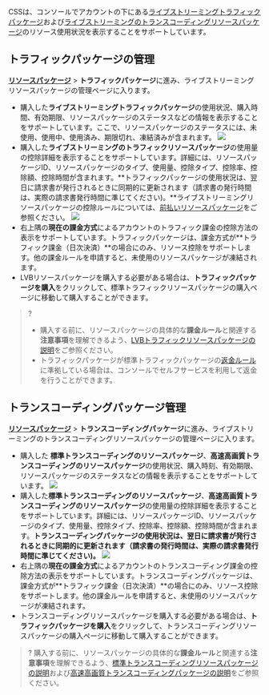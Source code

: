 CSSは、コンソールでアカウントの下にある[ライブストリーミングトラフィックパッケージ](#flow)および[ライブストリーミングのトランスコーディングリソースパッケージ](#trans)のリソース使用状況を表示することをサポートしています。

[](id:flow)
## トラフィックパッケージの管理

[**リソースパッケージ**](https://console.cloud.tencent.com/live/resources/package?type=traffic) > **トラフィックパッケージ**に進み、ライブストリーミングリソースパッケージの管理ページに入ります。

- 購入した**ライブストリーミングトラフィックパッケージ**の使用状況、購入時間、有効期限、リソースパッケージのステータスなどの情報を表示することをサポートしています。ここで、リソースパッケージのステータスには、未使用、使用中、使用済み、期限切れ、凍結済みが含まれます。
  ![](https://qcloudimg.tencent-cloud.cn/raw/c40949fe912cb3b4a610b05984092c8c.png)
- 購入した**ライブストリーミングのトラフィックリソースパッケージ**の使用量の控除詳細を表示することをサポートしています。詳細には、リソースパッケージID、リソースパッケージのタイプ、使用量、控除タイプ、控除率、控除額、控除時間が含まれます。**トラフィックパッケージの使用状況は、翌日に請求書が発行されるときに同期的に更新されます（請求書の発行時間は、実際の請求書発行時間に準じてください)。**ライブストリーミングリソースパッケージの控除ルールについては、[前払いリソースパッケージ](https://www.tencentcloud.com/document/product/267/52220#live_pag)をご参照ください。
![](https://qcloudimg.tencent-cloud.cn/raw/8ea0cf37b4488612ec00837379e9672e.png)
- 右上隅の**現在の課金方式**によるアカウントのトラフィック課金の控除方法の表示をサポートしています。トラフィックパッケージは、課金方式が**トラフィック課金（日次決済）**の場合にのみ、リソース控除をサポートします。他の課金ルールを申請すると、未使用のリソースパッケージが凍結されます。
- LVBリソースパッケージを購入する必要がある場合は、**トラフィックパッケージを購入**をクリックして、標準トラフィックリソースパッケージの購入ページに移動して購入することができます。
>? 
>- 購入する前に、リソースパッケージの具体的な**課金ルール**と関連する**注意事項**を理解できるよう、[LVBトラフィックリソースパッケージの説明](https://www.tencentcloud.com/document/product/267/52220#.E6.B3.A8.E6.84.8F.E4.BA.8B.E9.A1.B9)をご参照ください。
>- トラフィックパッケージが標準トラフィックパッケージの[返金ルール](https://www.tencentcloud.com/document/product/267/52222)に準拠している場合は、コンソールでセルフサービスを利用して返金を行うことができます。

[](id:trans)

## トランスコーディングパッケージ管理

[**リソースパッケージ**](https://console.cloud.tencent.com/live/resources/package?type=traffic) > **トランスコーディングパッケージ**に進み、ライブストリーミングのトランスコーディングリソースパッケージの管理ページに入ります。

- 購入した **標準トランスコーディングのリソースパッケージ**、**高速高画質トランスコーディングのリソースパッケージ**の使用状況、購入時刻、有効期限、リソースパッケージのステータスなどの情報を表示することをサポートしています。
  ![](https://qcloudimg.tencent-cloud.cn/raw/69a0812921b21debe63f0623bdbf13e9.png)
- 購入した**標準トランスコーディングのリソースパッケージ**、**高速高画質トランスコーディングのリソースパッケージ**の使用量の控除詳細を表示することをサポートしています。詳細には、リソースパッケージID、リソースパッケージのタイプ、使用量、控除タイプ、控除率、控除額、控除時間が含まれます。**トランスコーディングパッケージの使用状況は、翌日に請求書が発行されるときに同期的に更新されます（請求書の発行時間は、実際の請求書発行時間に準じてください)。**
![](https://qcloudimg.tencent-cloud.cn/raw/454ff95ee34adb3fd4cdf45f79943cd4.png)
- 右上隅の**現在の課金方式**によるアカウントのトランスコーディング課金の控除方法の表示をサポートしています。トランスコーディングパッケージは、課金方式が**トラフィック課金（日次決済）**の場合にのみ、リソース控除をサポートします。他の課金ルールを申請すると、未使用のリソースパッケージが凍結されます。
- トランスコーディングリソースパッケージを購入する必要がある場合は、**トラフィックパッケージを購入**をクリックして、トランスコーディングリソースパッケージの購入ページに移動して購入することができます。
>? 購入する前に、リソースパッケージの具体的な**課金ルール**と関連する**注意事項**を理解できるよう、[標準トランスコーディングリソースパッケージの説明](https://www.tencentcloud.com/document/product/267/52220#standard_pag)および[高速高画質トランスコーディングパッケージの説明](https://www.tencentcloud.com/document/product/267/52220#topspeed_pag)をご参照ください。